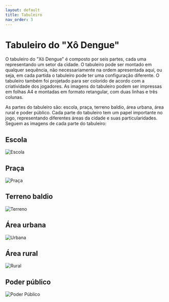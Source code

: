 ```yaml
---
layout: default
title: Tabuleiro
nav_order: 3
---
```


# Tabuleiro do "Xô Dengue"

O tabuleiro do "Xô Dengue" é composto por seis partes, cada uma representando um
setor da cidade. O tabuleiro pode ser montado em qualquer sequência, não
necessariamente na ordem apresentada aqui, ou seja, em cada partida o tabuleiro
pode ter uma configuração diferente. O tabuleiro também foi projetado para ser
colorido de acordo com a criatividade dos jogadores. As imagens do tabuleiro
podem ser impressas em folhas A4 e montadas em formato retangular, com duas
linhas e três colunas.

As partes do tabuleiro são: escola, praça, terreno baldio, área urbana, área
rural e poder público. Cada parte do tabuleiro tem um papel importante no jogo,
representando diferentes áreas da cidade e suas particularidades. Seguem as
imagens de cada parte do tabuleiro:

## Escola

![Escola](/imgs/escola.png)

## Praça

![Praça](/imgs/praca.png)

## Terreno baldio

![Terreno](/imgs/terreno.png)

## Área urbana

![Urbana](/imgs/urbana.png)

## Área rural

![Rural](/imgs/rural.png)

## Poder público

![Poder Público](/imgs/publico.png)
